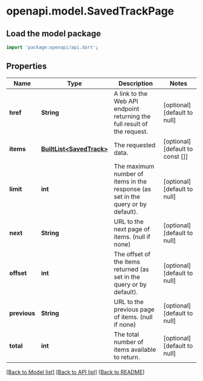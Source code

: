 # openapi.model.SavedTrackPage

## Load the model package
```dart
import 'package:openapi/api.dart';
```

## Properties
Name | Type | Description | Notes
------------ | ------------- | ------------- | -------------
**href** | **String** | A link to the Web API endpoint returning the full result of the request. | [optional] [default to null]
**items** | [**BuiltList&lt;SavedTrack&gt;**](SavedTrack.md) | The requested data. | [optional] [default to const []]
**limit** | **int** | The maximum number of items in the response (as set in the query or by default). | [optional] [default to null]
**next** | **String** | URL to the next page of items. (null if none) | [optional] [default to null]
**offset** | **int** | The offset of the items returned (as set in the query or by default). | [optional] [default to null]
**previous** | **String** | URL to the previous page of items. (null if none) | [optional] [default to null]
**total** | **int** | The total number of items available to return. | [optional] [default to null]

[[Back to Model list]](../README.md#documentation-for-models) [[Back to API list]](../README.md#documentation-for-api-endpoints) [[Back to README]](../README.md)


